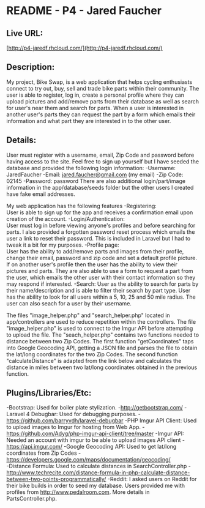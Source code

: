 # README - P4 - Jared Faucher

## Live URL:
[http://p4-jaredf.rhcloud.com/](http://p4-jaredf.rhcloud.com/)

## Description:
My project, Bike Swap, is a web application that helps cycling enthusiasts connect to try out, buy, sell and trade bike parts within their community.  The user is able to register, log in, create a personal profile where they can upload pictures and add/remove parts from their database as well as search for user's near them and search for parts.  When a user is interested in another user's parts they can request the part by a form which emails their information and what part they are interested in to the other user.
	
## Details:

User must register with a username, email, Zip Code and password before having access to the site.  Feel free to sign up yourself but I have seeded the database and provided the following login information:
-Username: JaredFaucher
-Email: jared.faucher@gmail.com (my email)
-Zip Code: 02145
-Password: password
There are also additional login/part/image information in the app/database/seeds folder but the other users I created have fake email addresses.

My web application has the following features
	-Registering:  
		User is able to sign up for the app and receives a confirmation email upon creation of the account.
	-Login/Authentication:  
		User must log in before viewing anyone's profiles and before searching for parts.  I also provided a forgotten password reset process which emails the user a link to reset their password.  This is included in Laravel but I had to tweak it a bit for my purposes.
	-Profile page:  
		User has the ability to add/remove parts and images from their profile, change their email, password and zip code and set a default profile picture.
		If on another user's profile then the user has the ability to view their pictures and parts.  They are also able to use a form to request a part from the user, which emails the other user with their contact information so they may respond if interested.
	-Search:
		User as the ability to search for parts by their name/description and is able to filter their search by part type.
		User has the ability to look for all users within a 5, 10, 25 and 50 mile radius.  The user can also seach for a user by their username.

The files "image_helper.php" and "search_helper.php" located in app/controllers are used to reduce repetition within the controllers.  The file "image_helper.php" is used to connect to the Imgur API before attempting to upload the file.  The "seach_helper.php" contains two functions needed to distance between two Zip Codes. The first function "getCoordinates" taps into Google Geocoding API, getting a JSON file and parses the file to obtain the lat/long coordinates for the two Zip Codes. The second function "calculateDistance" is adapted from the link below and calculates the distance in miles between two lat/long coordinates obtained in the previous function.

## Plugins/Libraries/Etc:
-Bootstrap:  Used for boiler plate stylization.
	-http://getbootstrap.com/
-Laravel 4 Debugbar:  Used for debugging purposes.
	-https://github.com/barryvdh/laravel-debugbar
-PHP Imgur API Client:  Used to upload images to Imgur for hosting from Web App.
	-https://github.com/Adyg/php-imgur-api-client/tree/master
-Imgur API: Needed an account with imgur to be able to upload images API client
	-https://api.imgur.com/
-Google Geocoding API: Used to get lat/long coordinates from Zip Codes
	-https://developers.google.com/maps/documentation/geocoding/  
-Distance Formula: Used to calculate distances in SearchController.php
	-http://www.techrecite.com/distance-formula-in-php-calculate-distance-between-two-points-programmatically/
-Reddit:  I asked users on Reddit for their bike builds in order to seed my database. Users provided me with profiles from http://www.pedalroom.com.  More details in PartsController.php.
